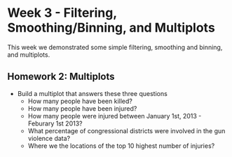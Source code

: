 # Week 3 - Filtering, Smoothing/Binning, and Multiplots

This week we demonstrated some simple filtering, smoothing and binning, and
multiplots.

## Homework 2: Multiplots

* Build a multiplot that answers these three questions
  * How many people have been killed?
  * How many people have been injured?
  * How many people were injured between January 1st, 2013 - Feburary 1st 2013?
  * What percentage of congressional districts were involved in the gun violence data?
  * Where we the locations of the top 10 highest number of injuries?
